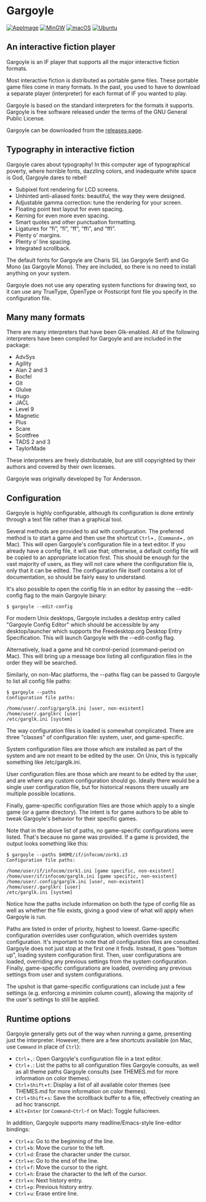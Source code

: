 # Gargoyle

[![AppImage](https://github.com/garglk/garglk/actions/workflows/appimage.yml/badge.svg)](https://github.com/garglk/garglk/actions/workflows/appimage.yml)
[![MinGW](https://github.com/garglk/garglk/actions/workflows/mingw.yml/badge.svg)](https://github.com/garglk/garglk/actions/workflows/mingw.yml)
[![macOS](https://github.com/garglk/garglk/actions/workflows/macos-dmg.yml/badge.svg)](https://github.com/garglk/garglk/actions/workflows/macos-dmg.yml)
[![Ubuntu](https://github.com/garglk/garglk/actions/workflows/ubuntu-deb.yml/badge.svg)](https://github.com/garglk/garglk/actions/workflows/ubuntu-deb.yml)

## An interactive fiction player

Gargoyle is an IF player that supports all the major interactive fiction
formats.

Most interactive fiction is distributed as portable game files. These portable
game files come in many formats. In the past, you used to have to download a
separate player (interpreter) for each format of IF you wanted to play.

Gargoyle is based on the standard interpreters for the formats it supports.
Gargoyle is free software released under the terms of the GNU General Public
License.

Gargoyle can be downloaded from the [releases page](https://github.com/garglk/garglk/releases).

## Typography in interactive fiction

Gargoyle cares about typography! In this computer age of typographical poverty,
where horrible fonts, dazzling colors, and inadequate white space is God,
Gargoyle dares to rebel!

* Subpixel font rendering for LCD screens.
* Unhinted anti-aliased fonts: beautiful, the way they were designed.
* Adjustable gamma correction: tune the rendering for your screen.
* Floating point text layout for even spacing.
* Kerning for even more even spacing.
* Smart quotes and other punctuation formatting.
* Ligatures for “fi”, “fl”, “ff”, “ffi”, and “ffl”.
* Plenty o' margins.
* Plenty o' line spacing.
* Integrated scrollback.

The default fonts for Gargoyle are Charis SIL (as Gargoyle Serif) and Go Mono
(as Gargoyle Mono). They are included, so there is no need to install anything
on your system.

Gargoyle does not use any operating system functions for drawing text, so it can
use any TrueType, OpenType or Postscript font file you specify in the
configuration file.

## Many many formats

There are many interpreters that have been Glk-enabled. All of the following
interpreters have been compiled for Gargoyle and are included in the package:

* AdvSys
* Agility
* Alan 2 and 3
* Bocfel
* Git
* Glulxe
* Hugo
* JACL
* Level 9
* Magnetic
* Plus
* Scare
* Scottfree
* TADS 2 and 3
* TaylorMade

These interpreters are freely distributable, but are still copyrighted by their
authors and covered by their own licenses.

Gargoyle was originally developed by Tor Andersson.

## Configuration

Gargoyle is highly configurable, although its configuration is done entirely
through a text file rather than a graphical tool.

Several methods are provided to aid with configuration. The preferred method is
to start a game and then use the shortcut `Ctrl`+`,` (`Command`+`,` on Mac).
This will open Gargoyle's configuration file in a text editor. If you already
have a config file, it will use that; otherwise, a default config file will be
copied to an appropriate location first. This should be enough for the vast
majority of users, as they will not care where the configuration file is, only
that it can be edited. The configuration file itself contains a lot of
documentation, so should be fairly easy to understand.

It's also possible to open the config file in an editor by passing the
--edit-config flag to the main Gargoyle binary:

    $ gargoyle --edit-config

For modern Unix desktops, Gargoyle includes a desktop entry called "Gargoyle
Config Editor" which should be accessible by any desktop/launcher which supports
the Freedesktop.org Desktop Entry Specification. This will launch Gargoyle with
the --edit-config flag.

Alternatively, load a game and hit control-period (command-period on Mac). This
will bring up a message box listing all configuration files in the order they
will be searched.

Similarly, on non-Mac platforms, the --paths flag can be passed to Gargoyle to
list all config file paths:

    $ gargoyle --paths
    Configuration file paths:

    /home/user/.config/garglk.ini [user, non-existent]
    /home/user/.garglkrc [user]
    /etc/garglk.ini [system]

The way configuration files is loaded is somewhat complicated. There are three
"classes" of configuration file: system, user, and game-specific.

System configuration files are those which are installed as part of the system
and are not meant to be edited by the user. On Unix, this is typically something
like /etc/garglk.ini.

User configuration files are those which are meant to be edited by the user, and
are where any custom configuration should go. Ideally there would be a single
user configuration file, but for historical reasons there usually are multiple
possible locations.

Finally, game-specific configuration files are those which apply to a single
game (or a game directory). The intent is for game authors to be able to tweak
Gargoyle's behavior for their specific games.

Note that in the above list of paths, no game-specific configurations were
listed. That's because no game was provided. If a game is provided, the output
looks something like this:

    $ gargoyle --paths $HOME/if/infocom/zork1.z3
    Configuration file paths:

    /home/user/if/infocom/zork1.ini [game specific, non-existent]
    /home/user/if/infocom/garglk.ini [game specific, non-existent]
    /home/user/.config/garglk.ini [user, non-existent]
    /home/user/.garglkrc [user]
    /etc/garglk.ini [system]

Notice how the paths include information on both the type of config file as well
as whether the file exists, giving a good view of what will apply when Gargoyle
is run.

Paths are listed in order of priority, highest to lowest. Game-specific
configuration overrides user configuration, which overrides system
configuration. It's important to note that _all_ configuration files are
consulted. Gargoyle does not just stop at the first one it finds. Instead, it
goes "bottom up", loading system configuration first. Then, user configurations
are loaded, overriding any previous settings from the system configuration.
Finally, game-specific configurations are loaded, overriding any previous
settings from user and system configurations.

The upshot is that game-specific configurations can include just a few settings
(e.g. enforcing a minimim column count), allowing the majority of the user's
settings to still be applied.

## Runtime options

Gargoyle generally gets out of the way when running a game, presenting just the
interpreter. However, there are a few shortcuts available (on Mac, use
`Command` in place of `Ctrl`):

* `Ctrl`+`,`: Open Gargoyle's configuration file in a text editor.
* `Ctrl`+`.`: List the paths to all configuration files Gargoyle consults, as
  well as all theme paths Gargoyle consults (see THEMES.md for more information
  on color themes).
* `Ctrl`+`Shift`+`t`: Display a list of all available color themes (see
  THEMES.md for more information on color themes).
* `Ctrl`+`Shift`+`s`: Save the scrollback buffer to a file, effectively
  creating an ad hoc transcript.
* `Alt`+`Enter` (or `Command`-`Ctrl`-`f` on Mac): Toggle fullscreen.

In addition, Gargoyle supports many readline/Emacs-style line-editor bindings:

* `Ctrl`+`a`: Go to the beginning of the line.
* `Ctrl`+`b`: Move the cursor to the left.
* `Ctrl`+`d`: Erase the character under the cursor.
* `Ctrl`+`e`: Go to the end of the line.
* `Ctrl`+`f`: Move the cursor to the right.
* `Ctrl`+`h`: Erase the character to the left of the cursor.
* `Ctrl`+`n`: Next history entry.
* `Ctrl`+`p`: Previous history entry.
* `Ctrl`+`u`: Erase entire line.
